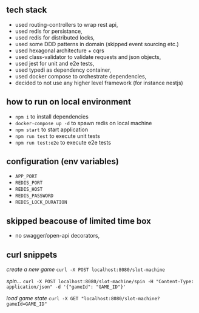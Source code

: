 ## tech stack
- used routing-controllers to wrap rest api,
- used redis for persistance,
- used redis for distributed locks,
- used some DDD patterns in domain (skipped event sourcing etc.)
- used hexagonal architecture + cqrs
- used class-validator to validate requests and json objects,
- used jest for unit and e2e tests,
- used typedi as dependency container,
- used docker compose to orchestrate dependencies,
- decided to not use any higher level framework (for instance nestjs)

## how to run on local environment
- `npm i` to install dependencies
- `docker-compose up -d` to spawn redis on local machine
- `npm start` to start application
- `npm run test` to execute unit tests
- `npm run test:e2e` to execute e2e tests

## configuration (env variables)
- `APP_PORT`
- `REDIS_PORT`
- `REDIS_HOST`
- `REDIS_PASSWORD`
- `REDIS_LOCK_DURATION`

## skipped beacouse of limited time box
- no swagger/open-api decorators,

## curl snippets
*create a new game*
`curl -X POST localhost:8080/slot-machine`

*spin...*
`curl -X POST localhost:8080/slot-machine/spin -H "Content-Type: application/json" -d '{"gameId": "GAME_ID"}'`

*load game state*
`curl -X GET "localhost:8080/slot-machine?gameId=GAME_ID"`
